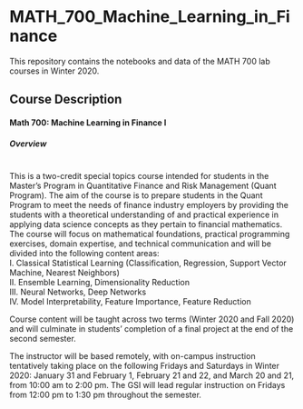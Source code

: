 # MATH_700_Machine_Learning_in_Finance
This repository contains the notebooks and data of the MATH 700 lab courses in Winter 2020.


## Course Description
#### Math 700: Machine Learning in Finance I
##### Overview
<br>This is a two-credit special topics course intended for students in the Master’s Program in Quantitative Finance and Risk Management (Quant Program). The aim of the course is to prepare students in the Quant Program to meet the needs of finance industry employers by providing the students with a theoretical understanding of and practical experience in applying data science concepts as they pertain to financial mathematics. The course will focus on mathematical foundations, practical programming exercises, domain expertise, and technical communication and will be divided into the following content areas:
<br> I. Classical Statistical Learning (Classification, Regression, Support Vector Machine, Nearest Neighbors)
<br> II. Ensemble Learning, Dimensionality Reduction
<br> III. Neural Networks, Deep Networks
<br> IV. Model Interpretability, Feature Importance, Feature Reduction

Course content will be taught across two terms (Winter 2020 and Fall 2020) and will culminate in students’ completion of a final project at the end of the second semester.

The instructor will be based remotely, with on-campus instruction tentatively taking place on the following Fridays and Saturdays in Winter 2020: January 31 and February 1, February 21 and 22, and March 20 and 21, from 10:00 am to 2:00 pm. The GSI will lead regular instruction on Fridays from 12:00 pm to 1:30 pm throughout the semester.
